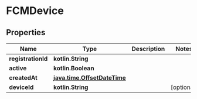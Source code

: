 
# FCMDevice

## Properties
Name | Type | Description | Notes
------------ | ------------- | ------------- | -------------
**registrationId** | **kotlin.String** |  | 
**active** | **kotlin.Boolean** |  | 
**createdAt** | [**java.time.OffsetDateTime**](java.time.OffsetDateTime.md) |  | 
**deviceId** | **kotlin.String** |  |  [optional]



